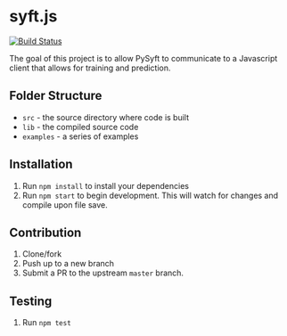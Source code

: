 # syft.js

[![Build Status](https://travis-ci.org/ahylton19/syft.js.svg?branch=master)](https://travis-ci.org/ahylton19/syft.js)

The goal of this project is to allow PySyft to communicate to a Javascript client that allows for training and prediction.

## Folder Structure

- `src` - the source directory where code is built
- `lib` - the compiled source code
- `examples` - a series of examples

## Installation

1.  Run `npm install` to install your dependencies
2.  Run `npm start` to begin development. This will watch for changes and compile upon file save.

## Contribution

1.  Clone/fork
2.  Push up to a new branch
3.  Submit a PR to the upstream `master` branch.

## Testing

1.  Run `npm test`
